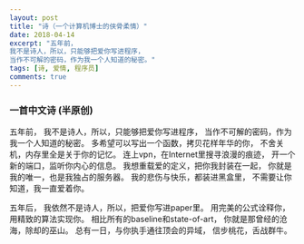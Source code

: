 ```yaml
---
layout: post
title: "诗（一个计算机博士的侠骨柔情）"
date: 2018-04-14
excerpt: "五年前，
我不是诗人，所以，只能够把爱你写进程序，
当作不可解的密码，作为我一个人知道的秘密。"
tags: [诗, 爱情, 程序员]
comments: true
---
```


### 一首中文诗 (半原创)
五年前，
我不是诗人，所以，只能够把爱你写进程序，
当作不可解的密码，作为我一个人知道的秘密。
多希望可以写出一个函数，拷贝花样年华的你，
不舍关机，内存里全是关于你的记忆。
连上vpn，在Internet里搜寻浪漫的痕迹，
开一个新的端口，监听你内心的信息。
我想重载爱的定义，把你我封装在一起，
你就是我的唯一，也是我独占的服务器。
我的悲伤与快乐，都装进黑盒里，
不需要让你知道，我一直爱着你。

五年后，
我依然不是诗人，所以，把爱你写进paper里。
用完美的公式诠释你，
用精致的算法实现你。
相比所有的baseline和state-of-art，
你就是那曾经的沧海，除却的巫山。
总有一日，与你执手通往顶会的异域，
信步桃花，舌战群牛。

